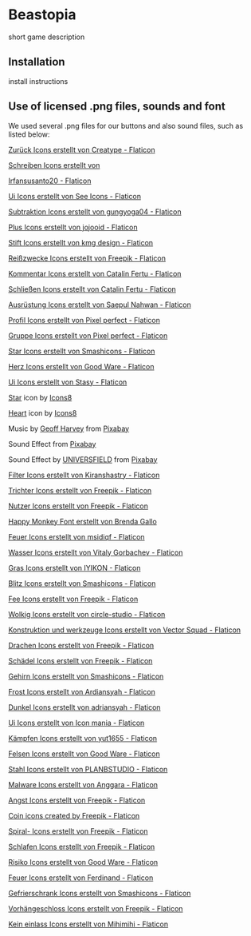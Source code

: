 # Beastopia

short game description

## Installation

install instructions

## Use of licensed .png files, sounds and font

We used several .png files for our buttons and also sound files, such as listed below:

<a href="https://www.flaticon.com/de/kostenlose-icons/zuruck" title="zurück Icons">Zurück Icons erstellt von Creatype -
Flaticon</a>

<a href="https://www.flaticon.com/de/kostenlose-icons/schreiben" title="schreiben Icons">Schreiben Icons erstellt von

Irfansusanto20 - Flaticon</a>

<a href="https://www.flaticon.com/de/kostenlose-icons/ui" title="ui Icons">Ui Icons erstellt von See Icons -
Flaticon</a>

<a href="https://www.flaticon.com/de/kostenlose-icons/subtraktion" title="subtraktion Icons">Subtraktion Icons erstellt
von gungyoga04 - Flaticon</a>

<a href="https://www.flaticon.com/de/kostenlose-icons/plus" title="plus Icons">Plus Icons erstellt von jojooid -
Flaticon</a>

<a href="https://www.flaticon.com/de/kostenlose-icons/stift" title="stift Icons">Stift Icons erstellt von kmg design -
Flaticon</a>

<a href="https://www.flaticon.com/de/kostenlose-icons/reisszwecke" title="reißzwecke Icons">Reißzwecke Icons erstellt
von Freepik - Flaticon</a>

<a href="https://www.flaticon.com/de/kostenlose-icons/kommentar" title="kommentar Icons">Kommentar Icons erstellt von
Catalin Fertu - Flaticon</a>

<a href="https://www.flaticon.com/de/suche?word=kreuz" title="schließen Icons">Schließen Icons erstellt von Catalin
Fertu - Flaticon</a>

<a href="https://www.flaticon.com/de/kostenlose-icons/ausrustung" title="ausrüstung Icons">Ausrüstung Icons erstellt von
Saepul Nahwan - Flaticon</a>

<a href="https://www.flaticon.com/de/kostenlose-icons/profil" title="profil Icons">Profil Icons erstellt von Pixel
perfect - Flaticon</a>

<a href="https://www.flaticon.com/de/kostenlose-icons/gruppe" title="gruppe Icons">Gruppe Icons erstellt von Pixel
perfect - Flaticon</a>

<a href="https://www.flaticon.com/de/kostenlose-icons/star" title="star Icons">Star Icons erstellt von Smashicons - Flaticon</a>

<a href="https://www.flaticon.com/de/kostenlose-icons/herz" title="herz Icons">Herz Icons erstellt von Good Ware - Flaticon</a>

<a href="https://www.flaticon.com/de/kostenlose-icons/ui" title="ui Icons">Ui Icons erstellt von Stasy - Flaticon</a>

<a target="_blank" href="https://icons8.com/icon/8ggStxqyboK5/star">Star</a> icon
by <a target="_blank" href="https://icons8.com">Icons8</a>

<a target="_blank" href="https://icons8.com/icon/4DpNVfpKdNK1/heart">Heart</a> icon
by <a target="_blank" href="https://icons8.com">Icons8</a>

Music
by <a href="https://pixabay.com/users/geoffharvey-9096471/?utm_source=link-attribution&utm_medium=referral&utm_campaign=music&utm_content=150611">
Geoff Harvey</a>
from <a href="https://pixabay.com//?utm_source=link-attribution&utm_medium=referral&utm_campaign=music&utm_content=150611">
Pixabay</a>

Sound Effect
from <a href="https://pixabay.com/sound-effects/?utm_source=link-attribution&utm_medium=referral&utm_campaign=music&utm_content=92964">
Pixabay</a>

Sound Effect
by <a href="https://pixabay.com/users/universfield-28281460/?utm_source=link-attribution&utm_medium=referral&utm_campaign=music&utm_content=114615">
UNIVERSFIELD</a>
from <a href="https://pixabay.com/sound-effects//?utm_source=link-attribution&utm_medium=referral&utm_campaign=music&utm_content=114615">
Pixabay</a>

<a href="https://www.flaticon.com/de/kostenlose-icons/filter" title="filter Icons">Filter Icons erstellt von
Kiranshastry - Flaticon</a>

<a href="https://www.flaticon.com/de/kostenlose-icons/trichter" title="trichter Icons">Trichter Icons erstellt von
Freepik - Flaticon</a>

<a href="https://www.flaticon.com/de/kostenlose-icons/nutzer" title="nutzer Icons">Nutzer Icons erstellt von Freepik -
Flaticon</a>

<a href="https://fonts.google.com/specimen/Happy+Monkey?query=Brenda+Gallo">Happy Monkey Font erstellt von Brenda
Gallo</a>

<a href="https://www.flaticon.com/de/kostenlose-icons/feuer" title="feuer Icons">Feuer Icons erstellt von msidiqf - Flaticon</a>

<a href="https://www.flaticon.com/de/kostenlose-icons/wasser" title="wasser Icons">Wasser Icons erstellt von Vitaly Gorbachev - Flaticon</a>

<a href="https://www.flaticon.com/de/kostenlose-icons/gras" title="gras Icons">Gras Icons erstellt von IYIKON - Flaticon</a>

<a href="https://www.flaticon.com/de/kostenlose-icons/blitz" title="blitz Icons">Blitz Icons erstellt von Smashicons - Flaticon</a>

<a href="https://www.flaticon.com/de/kostenlose-icons/fee" title="fee Icons">Fee Icons erstellt von Freepik - Flaticon</a>

<a href="https://www.flaticon.com/de/kostenlose-icons/wolkig" title="wolkig Icons">Wolkig Icons erstellt von circle-studio - Flaticon</a>

<a href="https://www.flaticon.com/de/kostenlose-icons/konstruktion-und-werkzeuge" title="konstruktion und werkzeuge Icons">Konstruktion und werkzeuge Icons erstellt von Vector Squad - Flaticon</a>

<a href="https://www.flaticon.com/de/kostenlose-icons/drachen" title="drachen Icons">Drachen Icons erstellt von Freepik - Flaticon</a>

<a href="https://www.flaticon.com/de/kostenlose-icons/schadel" title="schädel Icons">Schädel Icons erstellt von Freepik - Flaticon</a>

<a href="https://www.flaticon.com/de/kostenlose-icons/gehirn" title="gehirn Icons">Gehirn Icons erstellt von Smashicons - Flaticon</a>

<a href="https://www.flaticon.com/de/kostenlose-icons/frost" title="frost Icons">Frost Icons erstellt von Ardiansyah - Flaticon</a>

<a href="https://www.flaticon.com/de/kostenlose-icons/dunkel" title="dunkel Icons">Dunkel Icons erstellt von adriansyah - Flaticon</a>

<a href="https://www.flaticon.com/de/kostenlose-icons/ui" title="ui Icons">Ui Icons erstellt von Icon mania - Flaticon</a>

<a href="https://www.flaticon.com/de/kostenlose-icons/kampfen" title="kämpfen Icons">Kämpfen Icons erstellt von yut1655 - Flaticon</a>

<a href="https://www.flaticon.com/de/kostenlose-icons/felsen" title="felsen Icons">Felsen Icons erstellt von Good Ware - Flaticon</a>

<a href="https://www.flaticon.com/de/kostenlose-icons/stahl" title="stahl Icons">Stahl Icons erstellt von PLANBSTUDIO - Flaticon</a>

<a href="https://www.flaticon.com/de/kostenlose-icons/malware" title="malware Icons">Malware Icons erstellt von Anggara - Flaticon</a>

<a href="https://www.flaticon.com/de/kostenlose-icons/angst" title="angst Icons">Angst Icons erstellt von Freepik - Flaticon</a>




<a href="https://www.flaticon.com/free-icons/coin" title="coin icons">Coin icons created by Freepik - Flaticon</a>

<a href="https://www.flaticon.com/de/kostenlose-icons/spiral" title="spiral- Icons">Spiral- Icons erstellt von Freepik -
Flaticon</a>

<a href="https://www.flaticon.com/de/kostenlose-icons/schlafen" title="schlafen Icons">Schlafen Icons erstellt von
Freepik - Flaticon</a>

<a href="https://www.flaticon.com/de/kostenlose-icons/risiko" title="risiko Icons">Risiko Icons erstellt von Good Ware -
Flaticon</a>

<a href="https://www.flaticon.com/de/kostenlose-icons/feuer" title="feuer Icons">Feuer Icons erstellt von Ferdinand -
Flaticon</a>

<a href="https://www.flaticon.com/de/kostenlose-icons/gefrierschrank" title="gefrierschrank Icons">Gefrierschrank Icons
erstellt von Smashicons - Flaticon</a>

<a href="https://www.flaticon.com/de/kostenlose-icons/vorhangeschloss" title="vorhängeschloss Icons">Vorhängeschloss
Icons erstellt von Freepik - Flaticon</a>

<a href="https://www.flaticon.com/de/kostenlose-icons/kein-einlass" title="kein einlass Icons">Kein einlass Icons
erstellt von Mihimihi - Flaticon</a>